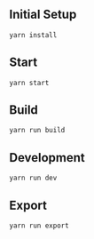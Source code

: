 ## Initial Setup
`yarn install`

## Start
`yarn start`

## Build
`yarn run build`

## Development
`yarn run dev`

## Export
`yarn run export`

